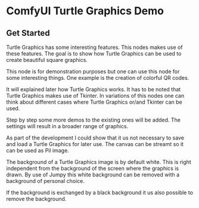 # ComfyUI Turtle Graphics Demo

## Get Started

Turtle Graphics has some interesting features. This nodes makes use of these features. The goal is to show
how Turtle Graphics can be used to create beautiful square graphics.

This node is for demonstration purposes but one can use this node for some interesting things. One example
is the creation of colorful QR codes. 

It will explained later how Turtle Graphics works. It has to be noted that Turtle Graphics makes use of Tkinter.
In variations of this nodes one can think about different cases where Turtle Graphics or/and Tkinter can be used.

Step by step some more demos to the existing ones will be added. The settings will result in a broader range of
graphics. 

As part of the development I could show that it us not necessary to save and load a Turtle Graphics for later
use. The canvas can be streamt so it can be used as Pil image.

The background of a Turtle Graphics image is by default white. This is right independent from the background 
of the screen where the graphics is drawn. By use of Jumpy this white background can be removed with a 
background of personal choice.

If the background is exchanged by a black background it us also possible to remove the background.
